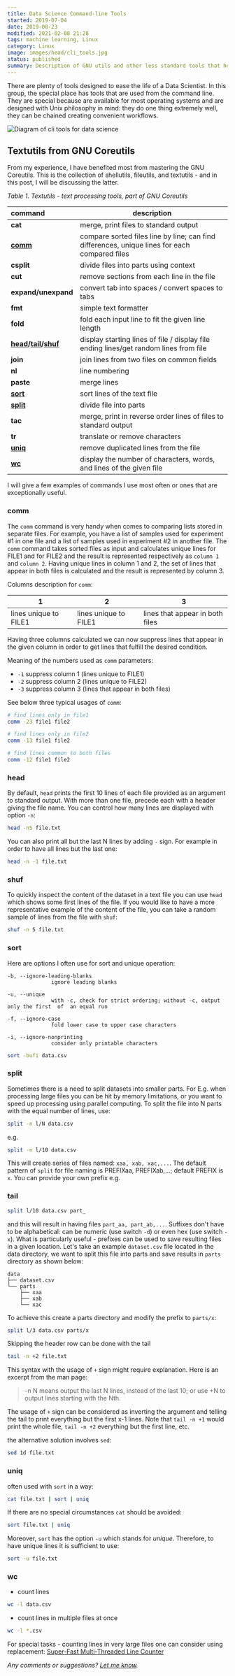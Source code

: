 ```yaml
---
title: Data Science Command-line Tools
started: 2019-07-04
date: 2019-08-23
modified: 2021-02-08 21:28
tags: machine learning, Linux
category: Linux
image: images/head/cli_tools.jpg
status: published
summary: Description of GNU utils and other less standard tools that helps with processing data from CLI or with shell scripts.
---
```


There are plenty of tools designed to ease the life of a Data Scientist. In this group, the special place has tools that are used from the command line. They are special because are available for most operating systems and are designed with Unix philosophy in mind: they do one thing extremely well, they can be chained creating convenient workflows. 

![Diagram of cli tools for data science](/images/cli_tools_1/cli_tools.png)

<a id="textutils-from-gnu-coreutils"></a>
## Textutils from GNU Coreutils
From my experience, I have benefited most from mastering the GNU Coreutils. This is the collection of shellutils, fileutils, and textutils - and in this post, I will be discussing the latter. 

*Table 1. Textutils - text processing tools, part of GNU Coreutils*

| command                                       | description                                                  |
| :-------------------------------------------- | ------------------------------------------------------------ |
| **cat**                                       | merge, print files to standard output                        |
| [**comm**](#comm)                             | compare sorted files line by line; can find differences, unique lines for each compared files |
| **csplit**                                    | divide files into parts using context                        |
| **cut**                                       | remove sections from each line in the file                   |
| **expand/unexpand**                           | convert tab into spaces / convert spaces to tabs             |
| **fmt**                                       | simple text formatter                                        |
| **fold**                                      | fold each input line to fit the given line length            |
| **[head](#head)/[tail](#tail)/[shuf](#shuf)** | display starting lines of file / display file ending lines/get random lines from file |
| **join**                                      | join lines from two files on common fields                   |
| **nl**                                        | line numbering                                               |
| **paste**                                     | merge lines                                                  |
| [**sort**](#sort)                             | sort lines of the text file                                  |
| **[split](split)**                            | divide file into parts                                       |
| **tac**                                       | merge, print in reverse order lines of files to standard output |
| **tr**                                        | translate or remove characters                               |
| **[uniq](#uniq)**                             | remove duplicated lines from the file                        |
| **[wc](#wc)**                                 | display the number of characters, words, and lines of the given file |

I will give a few examples of commands I use most often or ones that are exceptionally useful.

<a id="comm"></a>
### comm
The `comm` command is very handy when comes to comparing lists stored in separate files. For example, you have a list of samples used for experiment #1 in one file and a list of samples used in experiment #2 in another file.
The `comm` command takes sorted files as input and calculates unique lines for FILE1 and for FILE2 and the result is represented respectively as `column 1` and `column 2`. Having unique lines in column 1 and 2, the set of lines that appear in both files is calculated and the result is represented by column 3. 


Columns description for `comm`:

|1|2|3|
|-|-|-|
|lines unique to FILE1|lines unique to FILE1|lines that appear in both files|

Having three columns calculated we can now suppress lines that appear in the given column in order to get lines that fulfill the desired condition.

Meaning of the numbers used as `comm` parameters:

* `-1`     suppress column 1 (lines unique to FILE1)
* `-2`     suppress column 2 (lines unique to FILE2)
* `-3`     suppress column 3 (lines that appear in both files)

See below three typical usages of `comm`:
```sh
# find lines only in file1
comm -23 file1 file2

# find lines only in file2
comm -13 file1 file2

# find lines common to both files
comm -12 file1 file2
```

<a id="head"></a>
### head
By default, `head` prints the first 10 lines of each file provided as an argument to standard output.  With more than one file, precede each with a header giving the file name. You can control how many lines are displayed with option `-n`:
```sh
head -n5 file.txt
```

You can also print all but the last N lines by adding `-` sign. For example in order to have all lines but the last one:
```sh
head -n -1 file.txt
```

<a id="shuf"></a>
### shuf
To quickly inspect the content of the dataset in a text file you can use `head` which shows some first lines of the file. If you would like to have a more representative example of the content of the file, you can take a random sample of lines from the file with `shuf`:
```sh
shuf -n 5 file.txt
```

<a id="sort"></a>
### sort
Here are options I often use for sort and unique operation:
```text
-b, --ignore-leading-blanks
              ignore leading blanks

-u, --unique
              with -c, check for strict ordering; without -c, output only the first  of  an equal run

-f, --ignore-case
              fold lower case to upper case characters

-i, --ignore-nonprinting
              consider only printable characters
```

```sh
sort -bufi data.csv
```
<a id="split"></a>
### split
Sometimes there is a need to split datasets into smaller parts. For E.g. when processing large files you can be hit by memory limitations, or you want to speed up processing using parallel computing. To split the file into N parts with the equal number of lines, use: 
```sh
split -n l/N data.csv
```
e.g.
```sh
split -n l/10 data.csv
```
This will create series of files named: `xaa, xab, xac,...`. The default pattern of  `split` for file naming is PREFIXaa, PREFIXab,...; default PREFIX is `x`. You can provide your own prefix e.g.
<a id="tail"></a>
### tail
```sh
split l/10 data.csv part_
```
and this will result in having files `part_aa, part_ab,...`.  Suffixes don't have to be alphabetical: can be numeric (use switch `-d`) or even hex (use switch `-x`). What is particularly useful - prefixes can be used to save resulting files in a given location. Let's take an example `dataset.csv` file located in the data directory, we want to split this file into parts and save results in `parts` directory as shown below:

```text
data
├── dataset.csv
└── parts
    ├── xaa
    ├── xab
    └── xac
```
To achieve this create a parts directory and modify the prefix to `parts/x`:
```sh
split l/3 data.csv parts/x
```

Skipping the header row can be done with the tail
```sh
tail -n +2 file.txt
```
This syntax with the usage of `+` sign might require explanation. Here is an excerpt from the man page: 
> -n N means output the last N lines, instead of the last 10; or use +N to output lines starting with the Nth.

The usage of `+` sign can be considered as inverting the argument and telling the tail to print everything but the first x-1 lines. Note that `tail -n +1` would print the whole file, `tail -n +2` everything but the first line, etc.

the alternative solution involves `sed`:
```sh
sed 1d file.txt
```

<a id="uniq"></a>
### uniq
often used with `sort` in a way:
```sh
cat file.txt | sort | uniq
```
If there are no special circumstances `cat` should be avoided:
```sh
sort file.txt | uniq
```
Moreover, `sort` has the option `-u` which stands for *unique*. Therefore, to have unique lines it is sufficient to use:
```sh
sort -u file.txt
```

<a id="wc"></a>
### wc
- count lines
```sh
wc -l data.csv
```
- count lines in multiple files at once
```sh
wc -l *.csv
```

For special tasks - counting lines in very large files one can consider using replacement: [Super-Fast Multi-Threaded Line Counter](https://github.com/crioux/turbo-linecount)



*Any comments or suggestions? [Let me know](mailto:ksafjan@gmail.com?subject=Blog+post).*
